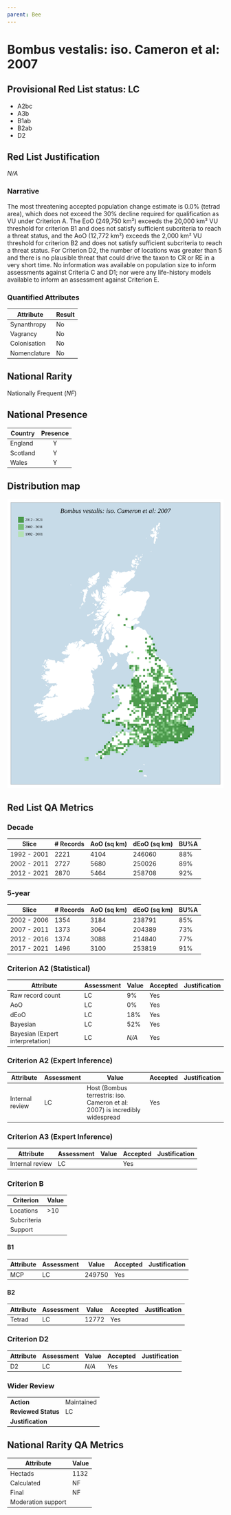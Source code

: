 ```yaml
---
parent: Bee
---
```


# Bombus vestalis: iso. Cameron et al: 2007

## Provisional Red List status: LC
- A2bc
- A3b
- B1ab
- B2ab
- D2

## Red List Justification
*N/A*

### Narrative


The most threatening accepted population change estimate is 0.0% (tetrad area), which does not exceed the 30% decline required for qualification as VU under Criterion A. The EoO (249,750 km²) exceeds the 20,000 km² VU threshold for criterion B1 and does not satisfy sufficient subcriteria to reach a threat status, and the AoO (12,772 km²) exceeds the 2,000 km² VU threshold for criterion B2 and does not satisfy sufficient subcriteria to reach a threat status. For Criterion D2, the number of locations was greater than 5 and there is no plausible threat that could drive the taxon to CR or RE in a very short time. No information was available on population size to inform assessments against Criteria C and D1; nor were any life-history models available to inform an assessment against Criterion E.

### Quantified Attributes
|Attribute|Result|
|---|---|
|Synanthropy|No|
|Vagrancy|No|
|Colonisation|No|
|Nomenclature|No|


## National Rarity
Nationally Frequent (*NF*)

## National Presence
|Country|Presence
|---|:-:|
|England|Y|
|Scotland|Y|
|Wales|Y|


## Distribution map
![](../map/545.svg)

## Red List QA Metrics
### Decade
| Slice | # Records | AoO (sq km) | dEoO (sq km) |BU%A |
|---|---|---|---|---|
|1992 - 2001|2221|4104|246060|88%|
|2002 - 2011|2727|5680|250026|89%|
|2012 - 2021|2870|5464|258708|92%|

### 5-year
| Slice | # Records | AoO (sq km) | dEoO (sq km) |BU%A |
|---|---|---|---|---|
|2002 - 2006|1354|3184|238791|85%|
|2007 - 2011|1373|3064|204389|73%|
|2012 - 2016|1374|3088|214840|77%|
|2017 - 2021|1496|3100|253819|91%|

### Criterion A2 (Statistical)
|Attribute|Assessment|Value|Accepted|Justification
|---|---|---|---|---|
|Raw record count|LC|9%|Yes||
|AoO|LC|0%|Yes||
|dEoO|LC|18%|Yes||
|Bayesian|LC|52%|Yes||
|Bayesian (Expert interpretation)|LC|*N/A*|Yes||

### Criterion A2 (Expert Inference)
|Attribute|Assessment|Value|Accepted|Justification
|---|---|---|---|---|
|Internal review|LC|Host (Bombus terrestris: iso. Cameron et al: 2007) is incredibly widespread|Yes||

### Criterion A3 (Expert Inference)
|Attribute|Assessment|Value|Accepted|Justification
|---|---|---|---|---|
|Internal review|LC||Yes||

### Criterion B
|Criterion| Value|
|---|---|
|Locations|>10|
|Subcriteria||
|Support||

#### B1
|Attribute|Assessment|Value|Accepted|Justification
|---|---|---|---|---|
|MCP|LC|249750|Yes||

#### B2
|Attribute|Assessment|Value|Accepted|Justification
|---|---|---|---|---|
|Tetrad|LC|12772|Yes||

### Criterion D2
|Attribute|Assessment|Value|Accepted|Justification
|---|---|---|---|---|
|D2|LC|*N/A*|Yes||

### Wider Review
|  |  |
|---|---|
|**Action**|Maintained|
|**Reviewed Status**|LC|
|**Justification**||

## National Rarity QA Metrics
|Attribute|Value|
|---|---|
|Hectads|1132|
|Calculated|NF|
|Final|NF|
|Moderation support||
